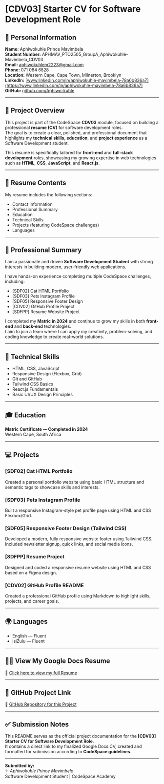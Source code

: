 # [CDV03] Starter CV for Software Development Role

## 👤 Personal Information
**Name:** Aphiwokuhle Prince Mavimbela  
**Student Number:** APHMAV_PTO2505_GroupA_Aphiwokuhle-Mavimbela_CDV03  
**Email:** aphiwokuhlem2223@gmail.com  
**Phone:** 071 084 6828  
**Location:** Western Cape, Cape Town, Milnerton, Brooklyn  
**LinkedIn:** [www.linkedin.com/in/aphiwokuhle-mavimbela-78a6b836a7](https://www.linkedin.com/in/aphiwokuhle-mavimbela-78a6b836a7)  
**GitHub:** [github.com/Aphiwo-kuhle](https://github.com/Aphiwo-kuhle)

---

## 🧾 Project Overview
This project is part of the CodeSpace **CDV03** module, focused on building a professional **resume (CV)** for software development roles.  
The goal is to create a clear, polished, and professional document that highlights my **technical skills**, **education**, and **project experience** as a Software Development student.  

This resume is specifically tailored for **front-end** and **full-stack development** roles, showcasing my growing expertise in web technologies such as **HTML**, **CSS**, **JavaScript**, and **React.js**.

---

## 🧩 Resume Contents
My resume includes the following sections:

- Contact Information  
- Professional Summary  
- Education  
- Technical Skills  
- Projects (featuring CodeSpace challenges)  
- Languages  

---

## 🧠 Professional Summary
I am a passionate and driven **Software Development Student** with strong interests in building modern, user-friendly web applications.  

I have hands-on experience completing multiple CodeSpace challenges, including:

- [SDF02] Cat HTML Portfolio  
- [SDF03] Pets Instagram Profile  
- [SDF05] Responsive Footer Design  
- [CDV02] GitHub Profile Project  
- [SDFPP] Resume Website Project  

I completed my **Matric in 2024** and continue to grow my skills in both **front-end** and **back-end** technologies.  
I aim to join a team where I can apply my creativity, problem-solving, and coding knowledge to create real-world solutions.

---

## 🧰 Technical Skills
- HTML, CSS, JavaScript  
- Responsive Design (Flexbox, Grid)  
- Git and GitHub  
- Tailwind CSS Basics  
- React.js Fundamentals  
- Basic UI/UX Design Principles  

---

## 🎓 Education
**Matric Certificate — Completed in 2024**  
Western Cape, South Africa

---

## 💻 Projects
### [SDF02] Cat HTML Portfolio  
Created a personal portfolio website using basic HTML structure and semantic tags to showcase skills and interests.

### [SDF03] Pets Instagram Profile  
Built a responsive Instagram-style pet profile page using HTML and CSS Flexbox/Grid.

### [SDF05] Responsive Footer Design (Tailwind CSS)  
Developed a modern, fully responsive website footer using Tailwind CSS. Included newsletter signup, quick links, and social media icons.

### [SDFPP] Resume Project  
Designed and coded a responsive resume website using HTML and CSS based on a Figma design.

### [CDV02] GitHub Profile README  
Created a professional GitHub profile using Markdown to highlight skills, projects, and career goals.

---

## 🌍 Languages
- English — Fluent  
- isiZulu — Fluent  

---

## 🧑‍💻 View My Google Docs Resume
📄 [Click here to view my full Resume](https://docs.google.com/document/d/1ttUwn7UqEoWl1242jXlxKi1O1S021lwGWYT2jzZmgbs/edit?usp=sharing)

---

## 💾 GitHub Project Link
🔗 [GitHub Repository for this Project](https://github.com/Aphiwo-kuhle/APHMAV25477_PTO2505_GroupA_Aphiwo-kuhle_SDF_Resume_Piece.git)

---

## ✅ Submission Notes
This README serves as the official project documentation for the **[CDV03] Starter CV for Software Development Role**.  
It contains a direct link to my finalized Google Docs CV, created and formatted for submission according to **CodeSpace guidelines**.  

---

**Submitted by:**  
✨ *Aphiwokuhle Prince Mavimbela*  
Software Development Student | CodeSpace Academy



